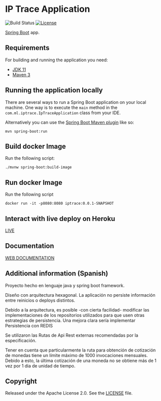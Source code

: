 # IP Trace Application

![Build Status](https://travis-ci.org/codecentric/springboot-sample-app.svg?branch=master)
[![License](http://img.shields.io/:license-apache-blue.svg)](http://www.apache.org/licenses/LICENSE-2.0.html)

[Spring Boot](http://projects.spring.io/spring-boot/) app.

## Requirements

For building and running the application you need:

- [JDK 11](http://www.oracle.com/technetwork/java/javase/downloads/jdk8-downloads-2133151.html)
- [Maven 3](https://maven.apache.org)

## Running the application locally

There are several ways to run a Spring Boot application on your local machine. One way is to execute the `main` method in the `com.ml.iptrace.IpTraceApplication` class from your IDE.

Alternatively you can use the [Spring Boot Maven plugin](https://docs.spring.io/spring-boot/docs/current/reference/html/build-tool-plugins-maven-plugin.html) like so:

```shell
mvn spring-boot:run
```

## Build docker Image

Run the following script:
```shell
./mvnw spring-boot:build-image
```

## Run docker Image

Run the following script
```shell
docker run -it -p8080:8080 iptrace:0.0.1-SNAPSHOT
```

## Interact with live deploy on Heroku

[LIVE](https://ip-trace.herokuapp.com/)

## Documentation

[WEB DOCUMENTATION](https://ip-trace-docs.herokuapp.com/)

## Additional information (Spanish)


Proyecto hecho en lenguaje java y spring boot framework. 

Diseño con arquitectura hexagonal.
La aplicación no persiste información entre reinicios o deploys distintos.

Debido a la arquitectura, es posible -con cierta facilidad- modificar las implementaciones de los repositorios utilizados para que usen otras estrategias de persistencia.
Una mejora clara sería implementar Persistencia con REDIS

Se utilizaron las Rutas de Api Rest externas recomendadas por la especificación.

Tener en cuenta que particularmente la ruta para obtención de cotización de monedas tiene un límite máximo de
1000 invocaciones mensuales. Debido a esto, la última cotización de una moneda no se obtiene más de 1 vez por 1 dia de unidad de tiempo.

## Copyright

Released under the Apache License 2.0. See the [LICENSE](https://github.com/codecentric/springboot-sample-app/blob/master/LICENSE) file.
